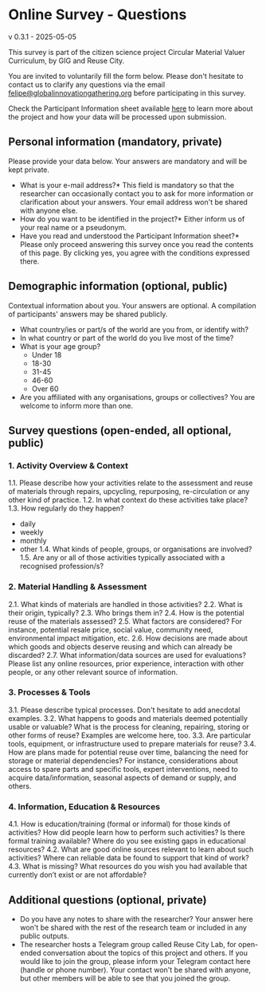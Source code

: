 # Online Survey - Questions

v 0.3.1 - 2025-05-05

This survey is part of the citizen science project Circular Material Valuer Curriculum, by GIG and Reuse City.

You are invited to voluntarily fill the form below. Please don't hesitate to contact us to clarify any questions via the email felipe@globalinnovationgathering.org before participating in this survey.

Check the Participant Information sheet available [here](participant-information.md) to learn more about the project and how your data will be processed upon submission.

## Personal information (mandatory, private)

Please provide your data below. Your answers are mandatory and will be kept private.

- What is your e-mail address?*
  This field is mandatory so that the researcher can occasionally contact you to ask for more information or clarification about your answers. Your email address won't be shared with anyone else.
- How do you want to be identified in the project?*
  Either inform us of your real name or a pseudonym.
- Have you read and understood the Participant Information sheet?*
  Please only proceed answering this survey once you read the contents of this page. By clicking yes, you agree with the conditions expressed there.

## Demographic information (optional, public)

Contextual information about you. Your answers are optional. A compilation of participants' answers may be shared publicly.

- What country/ies or part/s of the world are you from, or identify with?
- In what country or part of the world do you live most of the time?
- What is your age group?
  - Under 18
  - 18-30
  - 31-45
  - 46-60
  - Over 60
- Are you affiliated with any organisations, groups or collectives? You are welcome to inform more than one.

## Survey questions (open-ended, all optional, public)

### 1. Activity Overview & Context

1.1. Please describe how your activities relate to the assessment and reuse of materials through repairs, upcycling, repurposing, re-circulation or any other kind of practice.
1.2. In what context do these activities take place?
1.3. How regularly do they happen?
  - daily
  - weekly
  - monthly
  - other
1.4. What kinds of people, groups, or organisations are involved?
1.5. Are any or all of those activities typically associated with a recognised profession/s?


### 2. Material Handling & Assessment

2.1. What kinds of materials are handled in those activities?
2.2. What is their origin, typically?
2.3. Who brings them in?
2.4. How is the potential reuse of the materials assessed?
2.5. What factors are considered?
  For instance, potential resale price, social value, community need, environmental impact mitigation, etc.
2.6. How decisions are made about which goods and objects deserve reusing and which can already be discarded?
2.7. What information/data sources are used for evaluations?
  Please list any online resources, prior experience, interaction with other people, or any other relevant source of information.

### 3. Processes & Tools

3.1. Please describe typical processes. Don't hesitate to add anecdotal examples.
3.2. What happens to goods and materials deemed potentially usable or valuable? What is the process for cleaning, repairing, storing or other forms of reuse? Examples are welcome here, too.
3.3. Are particular tools, equipment, or infrastructure used to prepare materials for reuse?
3.4. How are plans made for potential reuse over time, balancing the need for storage or material dependencies?
  For instance, considerations about access to spare parts and specific tools, expert interventions, need to acquire data/information, seasonal aspects of demand or supply, and others.

### 4. Information, Education & Resources

4.1. How is education/training (formal or informal) for those kinds of activities?
  How did people learn how to perform such activities? Is there formal training available? Where do you see existing gaps in educational resources?
4.2. What are good online sources relevant to learn about such activities?
  Where can reliable data be found to support that kind of work?
4.3. What is missing? What resources do you wish you had available that currently don’t exist or are not affordable?

## Additional questions (optional, private)

- Do you have any notes to share with the researcher? Your answer here won't be shared with the rest of the research team or included in any public outputs.
- The researcher hosts a Telegram group called Reuse City Lab, for open-ended conversation about the topics of this project and others. If you would like to join the group, please inform your Telegram contact here (handle or phone number). Your contact won't be shared with anyone, but other members will be able to see that you joined the group.
